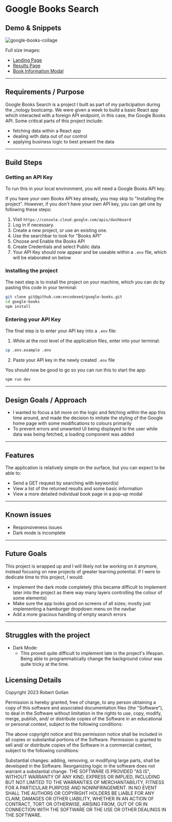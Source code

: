 # Google Books Search

## Demo & Snippets

![google-books-collage](https://github.com/encodexed/google-books/assets/107448691/f10cf132-11b7-46d2-a56f-babf5a473b6d)

Full size images:

- [Landing Page](https://res.cloudinary.com/dihtw7wct/image/upload/v1699933106/google-books-landing_q2hqup.png)
- [Results Page](https://res.cloudinary.com/dihtw7wct/image/upload/v1699933124/google-books-results_mnuaau.png)
- [Book Information Modal](https://res.cloudinary.com/dihtw7wct/image/upload/v1699933129/google-books-modal_ml4pyg.png)

---

## Requirements / Purpose

Google Books Search is a project I built as part of my participation during the \_nology bootcamp. We were given a week to build a basic React app which interacted with a foreign API endpoint, in this case, the Google Books API. Some critical parts of this project include:

- fetching data within a React app
- dealing with data out of our control
- applying business logic to best present the data

---

## Build Steps

### Getting an API Key

To run this in your local environment, you will need a Google Books API key.

If you have your own Books API key already, you may skip to "Installing the project". However, if you don't have your own API key, you can get one by following these steps:

1. Visit `https://console.cloud.google.com/apis/dashboard`
2. Log in if necessary.
3. Create a new project, or use an existing one.
4. Use the searchbar to look for "Books API"
5. Choose and Enable the Books API
6. Create Credentials and select Public data
7. Your API Key should now appear and be useable within a `.env` file, which will be elaborated on below

### Installing the project

The next step is to install the project on your machine, which you can do by pasting this code in your terminal:

```bash
git clone git@github.com:encodexed/google-books.git
cd google-books
npm install
```

### Entering your API Key

The final step is to enter your API key into a `.env` file:

1. While at the root level of the application files, enter into your terminal:

```bash
cp .env.example .env
```

2. Paste your API key in the newly created `.env` file

You should now be good to go so you can run this to start the app:

```bash
npm run dev
```

---

## Design Goals / Approach

- I wanted to focus a bit more on the logic and fetching within the app this time around, and made the decision to imitate the styling of the Google home page with some modifications to colours primarily
- To prevent errors and unwanted UI being displayed to the user while data was being fetched, a loading component was added

---

## Features

The application is relatively simple on the surface, but you can expect to be able to:

- Send a GET request by searching with keyword(s)
- View a list of the returned results and some basic information
- View a more detailed individual book page in a pop-up modal

---

## Known issues

- Responsiveness issues
- Dark mode is incomplete

---

## Future Goals

This project is wrapped up and I will likely not be working on it anymore, instead focusing on new projects of greater learning potential. If I were to dedicate time to this project, I would:

- Implement the dark mode completely (this became difficult to implement later into the project as there way many layers controlling the colour of some elements)
- Make sure the app looks good on screens of all sizes; mostly just implementing a hamburger dropdown menu on the navbar
- Add a more gracious handling of empty search errors

---

## Struggles with the project

- Dark Mode:
  - This proved quite difficult to implement late in the project's lifespan. Being able to programmatically change the background colour was quite tricky at the time.

## Licensing Details

Copyright 2023 Robert Gollan

Permission is hereby granted, free of charge, to any person obtaining a copy of this software and associated documentation files (the "Software"), to deal in the Software without limitation in the rights to use, copy, modify, merge, publish, and/ or distribute copies of the Software in an educational or personal context, subject to the following conditions:

The above copyright notice and this permission notice shall be included in all copies or substantial portions of the Software.
Permission is granted to sell and/ or distribute copies of the Software in a commercial context, subject to the following conditions:

Substantial changes: adding, removing, or modifying large parts, shall be developed in the Software. Reorganizing logic in the software does not warrant a substantial change.
THE SOFTWARE IS PROVIDED "AS IS", WITHOUT WARRANTY OF ANY KIND, EXPRESS OR IMPLIED, INCLUDING BUT NOT LIMITED TO THE WARRANTIES OF MERCHANTABILITY, FITNESS FOR A PARTICULAR PURPOSE AND NONINFRINGEMENT. IN NO EVENT SHALL THE AUTHORS OR COPYRIGHT HOLDERS BE LIABLE FOR ANY CLAIM, DAMAGES OR OTHER LIABILITY, WHETHER IN AN ACTION OF CONTRACT, TORT OR OTHERWISE, ARISING FROM, OUT OF OR IN CONNECTION WITH THE SOFTWARE OR THE USE OR OTHER DEALINGS IN THE SOFTWARE.
